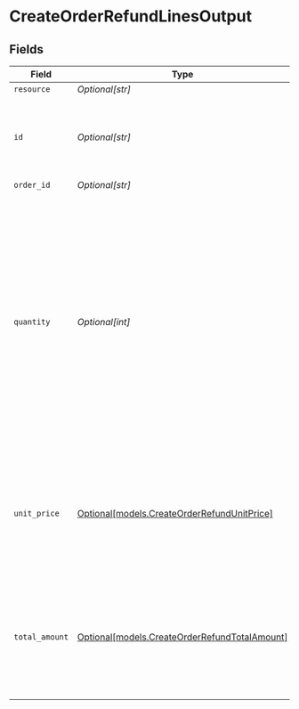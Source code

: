 # CreateOrderRefundLinesOutput


## Fields

| Field                                                                                                                                                                                                                | Type                                                                                                                                                                                                                 | Required                                                                                                                                                                                                             | Description                                                                                                                                                                                                          |
| -------------------------------------------------------------------------------------------------------------------------------------------------------------------------------------------------------------------- | -------------------------------------------------------------------------------------------------------------------------------------------------------------------------------------------------------------------- | -------------------------------------------------------------------------------------------------------------------------------------------------------------------------------------------------------------------- | -------------------------------------------------------------------------------------------------------------------------------------------------------------------------------------------------------------------- |
| `resource`                                                                                                                                                                                                           | *Optional[str]*                                                                                                                                                                                                      | :heavy_minus_sign:                                                                                                                                                                                                   | N/A                                                                                                                                                                                                                  |
| `id`                                                                                                                                                                                                                 | *Optional[str]*                                                                                                                                                                                                      | :heavy_minus_sign:                                                                                                                                                                                                   | The ID of the order line you wish to refund. For example: `odl_jp31jz`.                                                                                                                                              |
| `order_id`                                                                                                                                                                                                           | *Optional[str]*                                                                                                                                                                                                      | :heavy_minus_sign:                                                                                                                                                                                                   | N/A                                                                                                                                                                                                                  |
| `quantity`                                                                                                                                                                                                           | *Optional[int]*                                                                                                                                                                                                      | :heavy_minus_sign:                                                                                                                                                                                                   | The number of items that should be refunded for this order line. When this parameter is omitted, the whole order line will be refunded.<br/><br/>Must be less than the number of items already refunded for this order line. |
| `unit_price`                                                                                                                                                                                                         | [Optional[models.CreateOrderRefundUnitPrice]](../models/createorderrefundunitprice.md)                                                                                                                               | :heavy_minus_sign:                                                                                                                                                                                                   | In v2 endpoints, monetary amounts are represented as objects with a `currency` and `value` field.                                                                                                                    |
| `total_amount`                                                                                                                                                                                                       | [Optional[models.CreateOrderRefundTotalAmount]](../models/createorderrefundtotalamount.md)                                                                                                                           | :heavy_minus_sign:                                                                                                                                                                                                   | In v2 endpoints, monetary amounts are represented as objects with a `currency` and `value` field.                                                                                                                    |